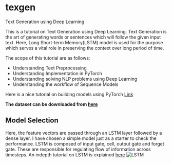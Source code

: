# texgen
Text Generation using Deep Learning


This is a tutorial on Text Generation using Deep Learning. Text Generation is the art of generating words or sentences which will follow the given input text.
Here, Long Short-term Memory(LSTM) model is used for the purpose which serves a vital role in preserving the context over long period of time.

The scope of this tutorial are as follows:

* Understanding Text Preprocessing
* Understanding Implementation in PyTorch
* Understanding solving NLP problems using Deep Learning
* Understanding the workflow of Sequence Models

Here is a nice tutorial on building models using PyTorch [Link](https://www.kaggle.com/ankitjha/the-ultimate-pytorch-guide)

**The dataset can be downloaded from [here](https://www.kaggle.com/nicapotato/womens-ecommerce-clothing-reviews)**

## Model Selection

Here, the feature vectors are passed through an LSTM layer followed by a dense layer. I have chosen a simple model just as a starter to check the performance.
LSTM is composed of input gate, cell, output gate and forget gate. These are responsible for regulating flow of information across timesteps.
An indepth tutorial on LSTM is explained [here](http://colah.github.io/posts/2015-08-Understanding-LSTMs/)
![LSTM](https://cdn-images-1.medium.com/max/1600/1*Niu_c_FhGtLuHjrStkB_4Q.png)

